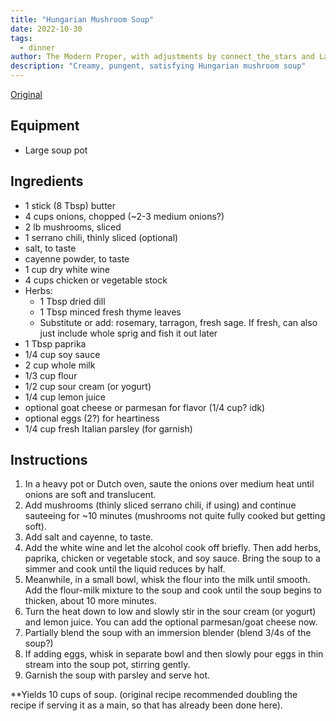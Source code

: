 ```yaml
---
title: "Hungarian Mushroom Soup"
date: 2022-10-30
tags:
  - dinner
author: The Modern Proper, with adjustments by connect_the_stars and Laura Vonessen
description: "Creamy, pungent, satisfying Hungarian mushroom soup"
---
```


[Original](https://themodernproper.com/hungarian-mushroom-soup)

## Equipment

* Large soup pot

## Ingredients

* 1 stick (8 Tbsp) butter
* 4 cups onions, chopped (~2-3 medium onions?)
* 2 lb mushrooms, sliced
* 1 serrano chili, thinly sliced (optional)
* salt, to taste
* cayenne powder, to taste
* 1 cup dry white wine
* 4 cups chicken or vegetable stock
* Herbs:
    * 1 Tbsp dried dill
    * 1 Tbsp minced fresh thyme leaves
    * Substitute or add: rosemary, tarragon, fresh sage. If fresh, can also just include whole sprig and fish it out later
* 1 Tbsp paprika
* 1/4 cup soy sauce
* 2 cup whole milk
* 1/3 cup flour
* 1/2 cup sour cream (or yogurt)
* 1/4 cup lemon juice
* optional goat cheese or parmesan for flavor (1/4 cup? idk)
* optional eggs (2?) for heartiness
* 1/4 cup fresh Italian parsley (for garnish)

## Instructions

1.  In a heavy pot or Dutch oven, saute the onions over medium heat until onions are soft and translucent.
2.  Add mushrooms (thinly sliced serrano chili, if using) and continue sauteeing for ~10 minutes (mushrooms not quite fully cooked but getting soft).
3.  Add salt and cayenne, to taste.
4.  Add the white wine and let the alcohol cook off briefly. Then add herbs, paprika, chicken or vegetable stock, and soy sauce. Bring the soup to a simmer and cook until the liquid reduces by half.
5.  Meanwhile, in a small bowl, whisk the flour into the milk until smooth. Add the flour-milk mixture to the soup and cook until the soup begins to thicken, about 10 more minutes.
6.  Turn the heat down to low and slowly stir in the sour cream (or yogurt) and lemon juice. You can add the optional parmesan/goat cheese now.
7. Partially blend the soup with an immersion blender (blend 3/4s of the soup?)
8.  If adding eggs, whisk in separate bowl and then slowly pour eggs in thin stream into the soup pot, stirring gently.
9.  Garnish the soup with parsley and serve hot.

**Yields 10 cups of soup. (original recipe recommended doubling the recipe if serving it as a main, so that has already been done here).
